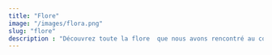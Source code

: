 ```yaml
---
title: "Flore"
image: "/images/flora.png" 
slug: "flore"
description : "Découvrez toute la flore  que nous avons rencontré au cours de notre voyage"
---
```

